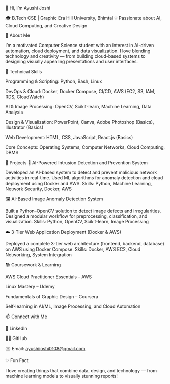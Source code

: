 👋 Hi, I’m Ayushi Joshi

🎓 B.Tech CSE | Graphic Era Hill University, Bhimtal
💡 Passionate about AI, Cloud Computing, and Creative Design

💫 About Me

I’m a motivated Computer Science student with an interest in AI-driven automation, cloud deployment, and data visualization.
I love blending technology and creativity — from building cloud-based systems to designing visually appealing presentations and user interfaces.

🧠 Technical Skills

Programming & Scripting: Python, Bash, Linux

DevOps & Cloud: Docker, Docker Compose, CI/CD, AWS (EC2, S3, IAM, RDS, CloudWatch)

AI & Image Processing: OpenCV, Scikit-learn, Machine Learning, Data Analysis

Design & Visualization: PowerPoint, Canva, Adobe Photoshop (Basics), Illustrator (Basics)

Web Development: HTML, CSS, JavaScript, React.js (Basics)

Core Concepts: Operating Systems, Computer Networks, Cloud Computing, DBMS

🧩 Projects
🚀 AI-Powered Intrusion Detection and Prevention System

Developed an AI-based system to detect and prevent malicious network activities in real-time.
Used ML algorithms for anomaly detection and cloud deployment using Docker and AWS.
Skills: Python, Machine Learning, Network Security, Docker, AWS

🖼️ AI-Based Image Anomaly Detection System

Built a Python–OpenCV solution to detect image defects and irregularities.
Designed a modular workflow for preprocessing, classification, and visualization.
Skills: Python, OpenCV, Scikit-learn, Image Processing

☁️ 3-Tier Web Application Deployment (Docker & AWS)

Deployed a complete 3-tier web architecture (frontend, backend, database) on AWS using Docker Compose.
Skills: Docker, AWS EC2, Cloud Networking, System Integration

📚 Coursework & Learning

AWS Cloud Practitioner Essentials – AWS

Linux Mastery – Udemy

Fundamentals of Graphic Design – Coursera

Self-learning in AI/ML, Image Processing, and Cloud Automation

📫 Connect with Me

💼 LinkedIn

🧑‍💻 GitHub

✉️ Email: ayushijoshi0108@gmail.com

✨ Fun Fact

I love creating things that combine data, design, and technology — from machine learning models to visually stunning reports!
